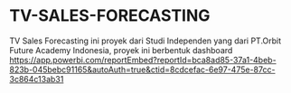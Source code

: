 # TV-SALES-FORECASTING
TV Sales Forecasting ini proyek dari Studi Independen yang dari PT.Orbit Future Academy Indonesia, proyek ini berbentuk dashboard
https://app.powerbi.com/reportEmbed?reportId=bca8ad85-37a1-4beb-823b-045bebc91165&autoAuth=true&ctid=8cdcefac-6e97-475e-87cc-3c864c13ab31
